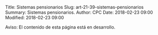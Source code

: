 Title: Sistemas pensionarios
Slug: art-21-39-sistemas-pensionarios
Summary: Sistemas pensionarios.
Author: CPC
Date: 2018-02-23 09:00
Modified: 2018-02-23 09:00


<div class="alert alert-info" role="alert">Aviso: El contenido de esta página está en desarrollo.</div>
